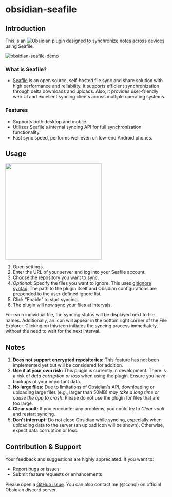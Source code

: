# obsidian-seafile

## Introduction

This is an ![Obsidian](https://obsidian.md/) plugin designed to synchronize notes across devices using Seafile.

![obsidian-seafile-demo](https://github.com/conql/obsidian-seafile/assets/49243542/5b8ac9aa-4180-4ca4-9abe-0b94134fd0c1)

### What is Seafile?
- [Seafile](https://www.seafile.com/) is an open source, self-hosted file sync and share solution with high performance and reliability. It supports efficient synchronization through delta downloads and uploads. Also, it provides user-friendly web UI and excellent syncing clients across multiple operating systems.

### Features
- Supports both desktop and mobile.
- Utilizes Seafile's internal syncing API for full synchronization functionality.
- Fast sync speed, performs well even on low-end Android phones.

## Usage
<img src="https://github.com/conql/obsidian-seafile/assets/49243542/26399e88-d054-41cf-ae19-7bc82b178522" width="300">

1. Open settings.
2. Enter the URL of your server and log into your Seafile account.
3. Choose the repository you want to sync.
4. *Optional*: Specify the files you want to ignore. This uses [gitignore syntax](https://git-scm.com/docs/gitignore). The path to the plugin itself and Obsidian configurations are prepended to the user-defined ignore list.
5. Click "Enable" to start syncing.
6. The plugin will now sync your files at intervals. 

For each individual file, the syncing status will be displayed next to file names. Additionally, an icon will appear in the bottom right corner of the File Explorer. Clicking on this icon initiates the syncing process immediately, without the need to wait for the next interval.

## Notes
1. **Does not support encrypted repositories:** This feature has not been implemented yet but will be considered for addition.
2. **Use it at your own risk:** This plugin is currently in development. There is a risk of *data corruption or loss* when using the plugin. Ensure you have backups of your important data.
3. **No large files:** Due to limitations of Obsidian's API, downloading or uploading large files (e.g., larger than 50MB) *may take a long time or cause the app to crash*. Please do not use the plugin for files that are too large.
4. **Clear vault:** If you encounter any problems, you could try to *Clear vault* and restart syncing.
5. **Don't interrupt:** Do not close Obsidian while syncing, especially when uploading data to the server (an upload icon will be shown). Otherwise, expect data corruption or loss.

## Contribution & Support

Your feedback and suggestions are highly appreciated. If you want to:
- Report bugs or issues
- Submit feature requests or enhancements

Please open a [GitHub issue](https://github.com/conql/obsidian-seafile/issues). You can also contact me (@conql) on official Obsidian discord server.